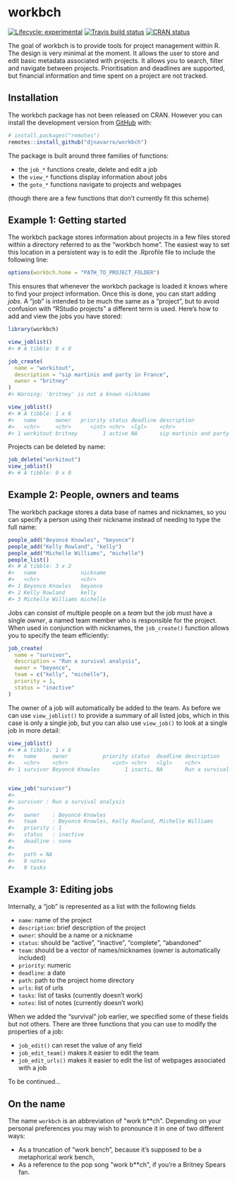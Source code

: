 
<!-- README.md is generated from README.Rmd. Please edit that file -->

# workbch

<!-- badges: start -->

[![Lifecycle:
experimental](https://img.shields.io/badge/lifecycle-experimental-orange.svg)](https://www.tidyverse.org/lifecycle/#experimental)
[![Travis build
status](https://travis-ci.org/djnavarro/workbch.svg?branch=master)](https://travis-ci.org/djnavarro/workbch)
[![CRAN
status](https://www.r-pkg.org/badges/version/workbch)](https://cran.r-project.org/package=workbch)
<!-- badges: end -->

The goal of workbch is to provide tools for project management within R.
The design is very minimal at the moment. It allows the user to store
and edit basic metadata associated with projects. It allows you to
search, filter and navigate between projects. Prioritisation and
deadlines are supported, but financial information and time spent on a
project are not tracked.

## Installation

The workbch package has not been released on CRAN. However you can
install the development version from [GitHub](https://github.com/) with:

``` r
# install.packages("remotes")
remotes::install_github("djnavarro/workbch")
```

The package is built around three families of functions:

  - the `job_*` functions create, delete and edit a job
  - the `view_*` functions display information about jobs
  - the `goto_*` functions navigate to projects and webpages

(though there are a few functions that don’t currently fit this scheme)

## Example 1: Getting started

The workbch package stores information about projects in a few files
stored within a directory referred to as the “workbch home”. The easiest
way to set this location in a persistent way is to edit the .Rprofile
file to include the following line:

``` r
options(workbch.home = "PATH_TO_PROJECT_FOLDER")
```

This ensures that whenever the workbch package is loaded it knows where
to find your project information. Once this is done, you can start
adding *jobs*. A “job” is intended to be much the same as a “project”,
but to avoid confusion with “RStudio projects” a different term is used.
Here’s how to add and view the jobs you have stored:

``` r
library(workbch)

view_joblist()
#> # A tibble: 0 x 0

job_create(
  name = "workitout", 
  description = "sip martinis and party in France", 
  owner = "britney"
)
#> Warning: 'britney' is not a known nickname

view_joblist()
#> # A tibble: 1 x 6
#>   name      owner   priority status deadline description                   
#>   <chr>     <chr>      <int> <chr>  <lgl>    <chr>                         
#> 1 workitout britney        1 active NA       sip martinis and party in Fra…
```

Projects can be deleted by name:

``` r
job_delete("workitout")
view_joblist()
#> # A tibble: 0 x 0
```

## Example 2: People, owners and teams

The workbch package stores a data base of names and nicknames, so you
can specify a person using their nickname instead of needing to type the
full name:

``` r
people_add("Beyoncé Knowles", "beyonce")
people_add("Kelly Rowland", "kelly")
people_add("Michelle Williams", "michelle")
people_list()
#> # A tibble: 3 x 2
#>   name              nickname
#>   <chr>             <chr>   
#> 1 Beyoncé Knowles   beyonce 
#> 2 Kelly Rowland     kelly   
#> 3 Michelle Williams michelle
```

Jobs can consist of multiple people on a *team* but the job must have a
single *owner*, a named team member who is responsible for the project.
When used in conjunction with nicknames, the `job_create()` function
allows you to specify the team efficiently:

``` r
job_create(
  name = "survivor",
  description = "Run a survival analysis",
  owner = "beyonce",
  team = c("kelly", "michelle"),
  priority = 1,
  status = "inactive"
)
```

The owner of a job will automatically be added to the team. As before we
can use `view_joblist()` to provide a summary of all listed jobs, which
in this case is only a single job, but you can also use `view_job()` to
look at a single job in more detail:

``` r
view_joblist()
#> # A tibble: 1 x 6
#>   name     owner           priority status  deadline description           
#>   <chr>    <chr>              <int> <chr>   <lgl>    <chr>                 
#> 1 survivor Beyoncé Knowles        1 inacti… NA       Run a survival analys…


view_job("survivor")
#> 
#> survivor : Run a survival analysis 
#> 
#>   owner    : Beyoncé Knowles 
#>   team     : Beyoncé Knowles, Kelly Rowland, Michelle Williams 
#>   priority : 1 
#>   status   : inactive 
#>   deadline : none 
#> 
#>   path = NA 
#>   0 notes
#>   0 tasks
```

## Example 3: Editing jobs

Internally, a “job” is represented as a list with the following fields

  - `name`: name of the project
  - `description`: brief description of the project
  - `owner`: should be a name or a nickname
  - `status`: should be “active”, “inactive”, “complete”, “abandoned”
  - `team`: should be a vector of names/nicknames (owner is
    automatically included)
  - `priority`: numeric
  - `deadline`: a date
  - `path`: path to the project home directory
  - `urls`: list of urls
  - `tasks`: list of tasks (currently doesn’t work)
  - `notes`: list of notes (currently doesn’t work)

When we added the “survival” job earlier, we specified some of these
fields but not others. There are three functions that you can use to
modify the properties of a job:

  - `job_edit()` can reset the value of any field
  - `job_edit_team()` makes it easier to edit the team
  - `job_edit_urls()` makes it easier to edit the list of webpages
    associated with a job

To be continued…

## On the name

The name `workbch` is an abbreviation of "work b\*\*ch". Depending on
your personal preferences you may wish to pronounce it in one of two
different ways:

  - As a truncation of “work bench”, because it’s supposed to be a
    metaphorical work bench,
  - As a reference to the pop song "work b\*\*ch", if you’re a Britney
    Spears fan.
